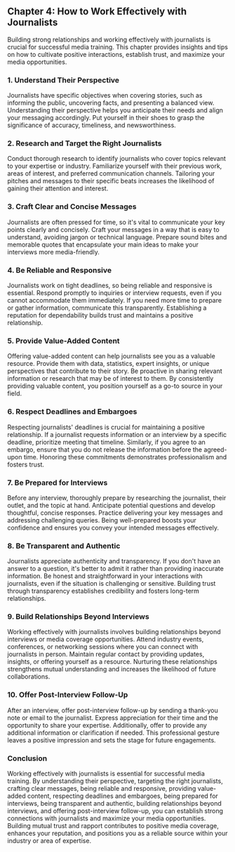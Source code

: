 Chapter 4: How to Work Effectively with Journalists
---------------------------------------------------

Building strong relationships and working effectively with journalists is crucial for successful media training. This chapter provides insights and tips on how to cultivate positive interactions, establish trust, and maximize your media opportunities.

### **1. Understand Their Perspective**

Journalists have specific objectives when covering stories, such as informing the public, uncovering facts, and presenting a balanced view. Understanding their perspective helps you anticipate their needs and align your messaging accordingly. Put yourself in their shoes to grasp the significance of accuracy, timeliness, and newsworthiness.

### **2. Research and Target the Right Journalists**

Conduct thorough research to identify journalists who cover topics relevant to your expertise or industry. Familiarize yourself with their previous work, areas of interest, and preferred communication channels. Tailoring your pitches and messages to their specific beats increases the likelihood of gaining their attention and interest.

### **3. Craft Clear and Concise Messages**

Journalists are often pressed for time, so it's vital to communicate your key points clearly and concisely. Craft your messages in a way that is easy to understand, avoiding jargon or technical language. Prepare sound bites and memorable quotes that encapsulate your main ideas to make your interviews more media-friendly.

### **4. Be Reliable and Responsive**

Journalists work on tight deadlines, so being reliable and responsive is essential. Respond promptly to inquiries or interview requests, even if you cannot accommodate them immediately. If you need more time to prepare or gather information, communicate this transparently. Establishing a reputation for dependability builds trust and maintains a positive relationship.

### **5. Provide Value-Added Content**

Offering value-added content can help journalists see you as a valuable resource. Provide them with data, statistics, expert insights, or unique perspectives that contribute to their story. Be proactive in sharing relevant information or research that may be of interest to them. By consistently providing valuable content, you position yourself as a go-to source in your field.

### **6. Respect Deadlines and Embargoes**

Respecting journalists' deadlines is crucial for maintaining a positive relationship. If a journalist requests information or an interview by a specific deadline, prioritize meeting that timeline. Similarly, if you agree to an embargo, ensure that you do not release the information before the agreed-upon time. Honoring these commitments demonstrates professionalism and fosters trust.

### **7. Be Prepared for Interviews**

Before any interview, thoroughly prepare by researching the journalist, their outlet, and the topic at hand. Anticipate potential questions and develop thoughtful, concise responses. Practice delivering your key messages and addressing challenging queries. Being well-prepared boosts your confidence and ensures you convey your intended messages effectively.

### **8. Be Transparent and Authentic**

Journalists appreciate authenticity and transparency. If you don't have an answer to a question, it's better to admit it rather than providing inaccurate information. Be honest and straightforward in your interactions with journalists, even if the situation is challenging or sensitive. Building trust through transparency establishes credibility and fosters long-term relationships.

### **9. Build Relationships Beyond Interviews**

Working effectively with journalists involves building relationships beyond interviews or media coverage opportunities. Attend industry events, conferences, or networking sessions where you can connect with journalists in person. Maintain regular contact by providing updates, insights, or offering yourself as a resource. Nurturing these relationships strengthens mutual understanding and increases the likelihood of future collaborations.

### **10. Offer Post-Interview Follow-Up**

After an interview, offer post-interview follow-up by sending a thank-you note or email to the journalist. Express appreciation for their time and the opportunity to share your expertise. Additionally, offer to provide any additional information or clarification if needed. This professional gesture leaves a positive impression and sets the stage for future engagements.

### **Conclusion**

Working effectively with journalists is essential for successful media training. By understanding their perspective, targeting the right journalists, crafting clear messages, being reliable and responsive, providing value-added content, respecting deadlines and embargoes, being prepared for interviews, being transparent and authentic, building relationships beyond interviews, and offering post-interview follow-up, you can establish strong connections with journalists and maximize your media opportunities. Building mutual trust and rapport contributes to positive media coverage, enhances your reputation, and positions you as a reliable source within your industry or area of expertise.
